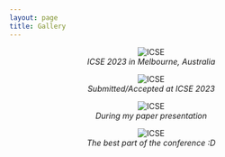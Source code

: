 ```yaml
---
layout: page
title: Gallery
---
```


<figure style="text-align: center;">
  <img src="../assets/photo/ICSE-23-0.jpg" alt="ICSE" style="max-width: 80%;" />
  <figcaption style="font-style: italic;">ICSE 2023 in Melbourne, Australia</figcaption>
</figure>

<figure style="text-align: center;">
  <img src="../assets/photo/ICSE-23-4.jpg" alt="ICSE" style="max-width: 80%;" />
  <figcaption style="font-style: italic;">Submitted/Accepted at ICSE 2023</figcaption>
</figure>


<figure style="text-align: center;">
  <img src="../assets/photo/ICSE-23-1.jpg" alt="ICSE" style="max-width: 80%;" />
  <figcaption style="font-style: italic;">During my paper presentation</figcaption>
</figure>


<figure style="text-align: center;">
  <img src="../assets/photo/ICSE-23-3.jpg" alt="ICSE" style="max-width: 80%;" />
  <figcaption style="font-style: italic;">The best part of the conference :D</figcaption>
</figure>